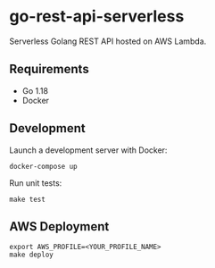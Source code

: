 # go-rest-api-serverless
Serverless Golang REST API hosted on AWS Lambda.

## Requirements
- Go 1.18
- Docker

## Development

Launch a development server with Docker:
```
docker-compose up
```

Run unit tests:
```
make test
```

## AWS Deployment

```
export AWS_PROFILE=<YOUR_PROFILE_NAME>
make deploy
```
